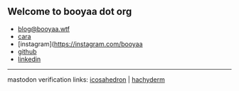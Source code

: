 ## Welcome to booyaa dot org

- [blog@booyaa.wtf](https://booyaa.wtf)
- [cara](https://cara.app/booyaa)
- [instagram](https://instagram.com/booyaa
- [github](https://github.com/booyaa)
- [linkedin](https://www.linkedin.com/in/booyaa/)

<hr />
mastodon verification links: <a rel="me" href="https://icosahedron.website/@booyaa">icosahedron</a> | <a rel="me" href="https://hachyderm.io/@booyaa">hachyderm</a>
